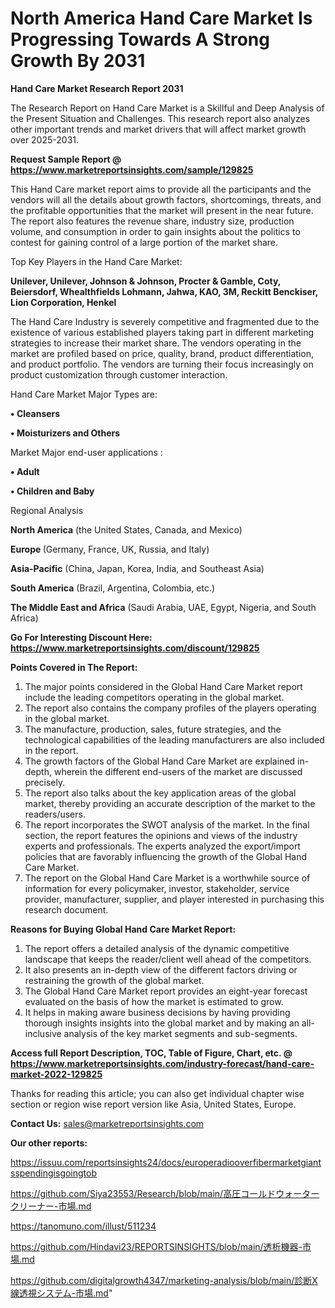 # North America Hand Care Market Is Progressing Towards A Strong Growth By 2031

<strong>Hand Care Market Research Report 2031</strong>

The Research Report on Hand Care Market is a Skillful and Deep Analysis of the Present Situation and Challenges. This research report also analyzes other important trends and market drivers that will affect market growth over 2025-2031.

<strong>Request Sample Report @ <a href=https://www.marketreportsinsights.com/sample/129825>https://www.marketreportsinsights.com/sample/129825</a></strong>

This Hand Care market report aims to provide all the participants and the vendors will all the details about growth factors, shortcomings, threats, and the profitable opportunities that the market will present in the near future. The report also features the revenue share, industry size, production volume, and consumption in order to gain insights about the politics to contest for gaining control of a large portion of the market share.

Top Key Players in the Hand Care Market:

<strong>Unilever, Unilever, Johnson & Johnson, Procter & Gamble, Coty, Beiersdorf, Whealthfields Lohmann, Jahwa, KAO, 3M, Reckitt Benckiser, Lion Corporation, Henkel</strong>

The Hand Care Industry is severely competitive and fragmented due to the existence of various established players taking part in different marketing strategies to increase their market share. The vendors operating in the market are profiled based on price, quality, brand, product differentiation, and product portfolio. The vendors are turning their focus increasingly on product customization through customer interaction.

Hand Care Market Major Types are:

<strong>• Cleansers

• Moisturizers and Others</strong>

Market Major end-user applications :

<strong>• Adult

• Children and Baby</strong>

Regional Analysis

</u><strong><b>North America</b></strong> (the United States, Canada, and Mexico)

<strong><b>Europe </b></strong>(Germany, France, UK, Russia, and Italy)

<strong><b>Asia-Pacific</b></strong> (China, Japan, Korea, India, and Southeast Asia)

<strong><b>South America</b></strong> (Brazil, Argentina, Colombia, etc.)

<strong><b>The Middle East and Africa</b></strong> (Saudi Arabia, UAE, Egypt, Nigeria, and South Africa)

<strong>Go For Interesting Discount Here: <a href=https://www.marketreportsinsights.com/discount/129825>https://www.marketreportsinsights.com/discount/129825</a></strong>

<strong>Points Covered in The Report:</strong>
<ol>
  <li>The major points considered in the Global Hand Care Market report include the leading competitors operating in the global market.</li>
  <li>The report also contains the company profiles of the players operating in the global market.</li>
  <li>The manufacture, production, sales, future strategies, and the technological capabilities of the leading manufacturers are also included in the report.</li>
  <li>The growth factors of the Global Hand Care Market are explained in-depth, wherein the different end-users of the market are discussed precisely.</li>
  <li>The report also talks about the key application areas of the global market, thereby providing an accurate description of the market to the readers/users.</li>
  <li>The report incorporates the SWOT analysis of the market. In the final section, the report features the opinions and views of the industry experts and professionals. The experts analyzed the export/import policies that are favorably influencing the growth of the Global Hand Care Market.</li>
  <li>The report on the Global Hand Care Market is a worthwhile source of information for every policymaker, investor, stakeholder, service provider, manufacturer, supplier, and player interested in purchasing this research document.</li>
</ol>
<strong>Reasons for Buying Global Hand Care Market Report:</strong>

<ol>
  <li>The report offers a detailed analysis of the dynamic competitive landscape that keeps the reader/client well ahead of the competitors.</li>
  <li>It also presents an in-depth view of the different factors driving or restraining the growth of the global market.</li>
  <li>The Global Hand Care Market report provides an eight-year forecast evaluated on the basis of how the market is estimated to grow.</li>
  <li>It helps in making aware business decisions by having providing thorough insights insights into the global market and by making an all-inclusive analysis of the key market segments and sub-segments.</li>
</ol>
<strong>Access full Report Description, TOC, Table of Figure, Chart, etc. @ <a href=https://www.marketreportsinsights.com/industry-forecast/hand-care-market-2022-129825>https://www.marketreportsinsights.com/industry-forecast/hand-care-market-2022-129825</a></strong>


Thanks for reading this article; you can also get individual chapter wise section or region wise report version like Asia, United States, Europe.

<strong>Contact Us:</strong>
sales@marketreportsinsights.com

<strong>Our other reports:</strong>

<a href=https://issuu.com/reportsinsights24/docs/europeradiooverfibermarketgiantsspendingisgoingtob>https://issuu.com/reportsinsights24/docs/europeradiooverfibermarketgiantsspendingisgoingtob</a>

<a href=https://github.com/Siya23553/Research/blob/main/高圧コールドウォータークリーナー-市場.md>https://github.com/Siya23553/Research/blob/main/高圧コールドウォータークリーナー-市場.md</a>

<a href=https://tanomuno.com/illust/511234>https://tanomuno.com/illust/511234</a>

<a href=https://github.com/Hindavi23/REPORTSINSIGHTS/blob/main/透析機器-市場.md>https://github.com/Hindavi23/REPORTSINSIGHTS/blob/main/透析機器-市場.md</a>

<a href=https://github.com/digitalgrowth4347/marketing-analysis/blob/main/診断X線透視システム-市場.md>https://github.com/digitalgrowth4347/marketing-analysis/blob/main/診断X線透視システム-市場.md</a>"
